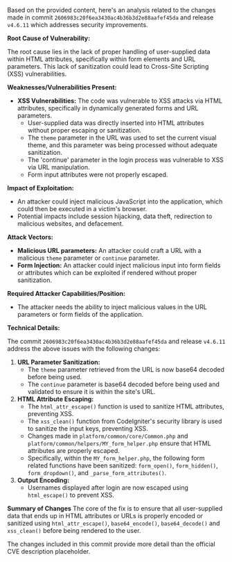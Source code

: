 Based on the provided content, here's an analysis related to the changes made in commit `2606983c20f6ea3430ac4b36b3d2e88aafef45da` and release `v4.6.11` which addresses security improvements.

**Root Cause of Vulnerability:**

The root cause lies in the lack of proper handling of user-supplied data within HTML attributes, specifically within form elements and URL parameters. This lack of sanitization could lead to Cross-Site Scripting (XSS) vulnerabilities.

**Weaknesses/Vulnerabilities Present:**

*   **XSS Vulnerabilities:** The code was vulnerable to XSS attacks via HTML attributes, specifically in dynamically generated forms and URL parameters.
    *   User-supplied data was directly inserted into HTML attributes without proper escaping or sanitization.
    *   The `theme` parameter in the URL was used to set the current visual theme, and this parameter was being processed without adequate sanitization.
    *   The 'continue' parameter in the login process was vulnerable to XSS via URL manipulation.
    *   Form input attributes were not properly escaped.

**Impact of Exploitation:**

*   An attacker could inject malicious JavaScript into the application, which could then be executed in a victim's browser.
*   Potential impacts include session hijacking, data theft, redirection to malicious websites, and defacement.

**Attack Vectors:**

*   **Malicious URL parameters:** An attacker could craft a URL with a malicious `theme` parameter or `continue` parameter.
*   **Form Injection:** An attacker could inject malicious input into form fields or attributes which can be exploited if rendered without proper sanitization.

**Required Attacker Capabilities/Position:**

*   The attacker needs the ability to inject malicious values in the URL parameters or form fields of the application.

**Technical Details:**

The commit `2606983c20f6ea3430ac4b36b3d2e88aafef45da` and release `v4.6.11` address the above issues with the following changes:

1.  **URL Parameter Sanitization:**
    *   The `theme` parameter retrieved from the URL is now base64 decoded before being used.
    *   The `continue` parameter is base64 decoded before being used and validated to ensure it is within the site's URL.
2.  **HTML Attribute Escaping:**
    *   The `html_attr_escape()` function is used to sanitize HTML attributes, preventing XSS.
    *   The `xss_clean()` function from CodeIgniter's security library is used to sanitize the input keys, preventing XSS.
    *   Changes made in `platform/common/core/Common.php` and `platform/common/helpers/MY_form_helper.php` ensure that HTML attributes are properly escaped.
    *   Specifically, within the `MY_form_helper.php`, the following form related functions have been sanitized: `form_open()`, `form_hidden()`, `form_dropdown()`, and `_parse_form_attributes()`.
3.  **Output Encoding:**
    *   Usernames displayed after login are now escaped using `html_escape()` to prevent XSS.

**Summary of Changes**
The core of the fix is to ensure that all user-supplied data that ends up in HTML attributes or URLs is properly encoded or sanitized using `html_attr_escape()`, `base64_encode()`, `base64_decode()` and `xss_clean()` before being rendered to the user.

The changes included in this commit provide more detail than the official CVE description placeholder.